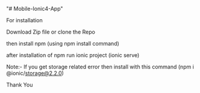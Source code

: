 "# Mobile-Ionic4-App" 

For installation 

Download Zip file or clone the Repo

then install npm (using npm install command)

after installation of npm run ionic project (ionic serve)

Note:- If you get storage related error then install with this command (npm i @ionic/storage@2.2.0)

Thank You
